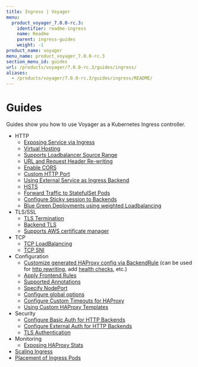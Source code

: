 ```yaml
---
title: Ingress | Voyager
menu:
  product_voyager_7.0.0-rc.3:
    identifier: readme-ingress
    name: Readme
    parent: ingress-guides
    weight: -1
product_name: voyager
menu_name: product_voyager_7.0.0-rc.3
section_menu_id: guides
url: /products/voyager/7.0.0-rc.3/guides/ingress/
aliases:
  - /products/voyager/7.0.0-rc.3/guides/ingress/README/
---
```


# Guides

Guides show you how to use Voyager as a Kubernetes Ingress controller.

- HTTP
  - [Exposing Service via Ingress](/products/voyager/7.0.0-rc.3/guides/ingress/http/single-service)
  - [Virtual Hosting](/products/voyager/7.0.0-rc.3/guides/ingress/http/virtual-hosting)
  - [Supports Loadbalancer Source Range](/products/voyager/7.0.0-rc.3/guides/ingress/http/source-range)
  - [URL and Request Header Re-writing](/products/voyager/7.0.0-rc.3/guides/ingress/http/rewrite-rules)
  - [Enable CORS](/products/voyager/7.0.0-rc.3/guides/ingress/http/cors)
  - [Custom HTTP Port](/products/voyager/7.0.0-rc.3/guides/ingress/http/custom-http-port)
  - [Using External Service as Ingress Backend](/products/voyager/7.0.0-rc.3/guides/ingress/http/external-svc)
  - [HSTS](/products/voyager/7.0.0-rc.3/guides/ingress/http/hsts)
  - [Forward Traffic to StatefulSet Pods](/products/voyager/7.0.0-rc.3/guides/ingress/http/statefulset-pod)
  - [Configure Sticky session to Backends](/products/voyager/7.0.0-rc.3/guides/ingress/http/sticky-session)
  - [Blue Green Deployments using weighted Loadbalancing](/products/voyager/7.0.0-rc.3/guides/ingress/http/blue-green-deployment)
- TLS/SSL
  - [TLS Termination](/products/voyager/7.0.0-rc.3/guides/ingress/tls/overview)
  - [Backend TLS](/products/voyager/7.0.0-rc.3/guides/ingress/tls/backend-tls)
  - [Supports AWS certificate manager](/products/voyager/7.0.0-rc.3/guides/ingress/tls/aws-cert-manager)
- TCP
  - [TCP LoadBalancing](/products/voyager/7.0.0-rc.3/guides/ingress/tcp/overview)
  - [TCP SNI](/products/voyager/7.0.0-rc.3/guides/ingress/tcp/tcp-sni)
- Configuration
  - [Customize generated HAProxy config via BackendRule](/products/voyager/7.0.0-rc.3/guides/ingress/configuration/backend-rule) (can be used for [http rewriting](https://www.haproxy.com/doc/aloha/7.0/haproxy/http_rewriting.html), add [health checks](https://www.haproxy.com/doc/aloha/7.0/haproxy/healthchecks.html), etc.)
  - [Apply Frontend Rules](/products/voyager/7.0.0-rc.3/guides/ingress/configuration/frontend-rule)
  - [Supported Annotations](/products/voyager/7.0.0-rc.3/guides/ingress/configuration/annotations)
  - [Specify NodePort](/products/voyager/7.0.0-rc.3/guides/ingress/configuration/node-port)
  - [Configure global options](/products/voyager/7.0.0-rc.3/guides/ingress/configuration/default-options)
  - [Configure Custom Timeouts for HAProxy](/products/voyager/7.0.0-rc.3/guides/ingress/configuration/default-timeouts)
  - [Using Custom HAProxy Templates](/products/voyager/7.0.0-rc.3/guides/ingress/configuration/custom-templates)
- Security
  - [Configure Basic Auth for HTTP Backends](/products/voyager/7.0.0-rc.3/guides/ingress/security/basic-auth)
  - [Configure External Auth for HTTP Backends](/products/voyager/7.0.0-rc.3/guides/ingress/security/oauth)
  - [TLS Authentication](/products/voyager/7.0.0-rc.3/guides/ingress/security/tls-auth)
- Monitoring
  - [Exposing HAProxy Stats](/products/voyager/7.0.0-rc.3/guides/ingress/monitoring/stats)
- [Scaling Ingress](/products/voyager/7.0.0-rc.3/guides/ingress/scaling)
- [Placement of Ingress Pods](/products/voyager/7.0.0-rc.3/guides/ingress/pod-placement)
